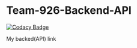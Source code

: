 # Team-926-Backend-API
[![Codacy Badge](https://app.codacy.com/project/badge/Grade/b5025cf3a59d4dd493608e326d61481c)](https://www.codacy.com/gh/BuildForSDGCohort2/Team-926-Backend-API?utm_source=github.com&amp;utm_medium=referral&amp;utm_content=BuildForSDGCohort2/Team-926-Backend-API&amp;utm_campaign=Badge_Grade)

My backed(API) link
